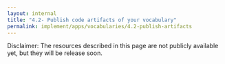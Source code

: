 ```yaml
---
layout: internal
title: "4.2- Publish code artifacts of your vocabulary"
permalink: implement/apps/vocabularies/4.2-publish-artifacts
---
```


Disclaimer: The resources described in this page are not publicly available yet, but they will be release soon.
